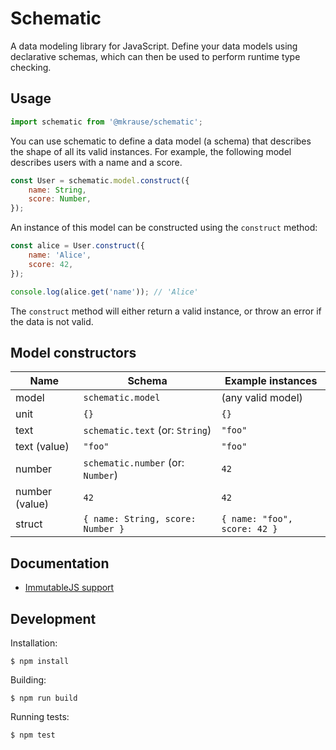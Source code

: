 
# Schematic

A data modeling library for JavaScript. Define your data models using declarative schemas, which can then be used to perform runtime type checking.


## Usage

```js
import schematic from '@mkrause/schematic';
```

You can use schematic to define a data model (a schema) that describes the shape of all its valid instances. For example, the following model describes users with a name and a score.

```js
const User = schematic.model.construct({
    name: String,
    score: Number,
});
```

An instance of this model can be constructed using the `construct` method:

```js
const alice = User.construct({
    name: 'Alice',
    score: 42,
});

console.log(alice.get('name')); // 'Alice'
```

The `construct` method will either return a valid instance, or throw an error if the data is not valid.


## Model constructors

| Name            | Schema                                              | Example instances                         |
| --------------- | -------------                                       | -------------                             |
| model           | `schematic.model`                                   | (any valid model)                         |
| unit            | `{}`                                                | `{}`                                      |
| text            | `schematic.text` (or: `String`)                     | `"foo"`                                   |
| text (value)    | `"foo"`                                             | `"foo"`                                   |
| number          | `schematic.number` (or: `Number`)                   | `42`                                      |
| number (value)  | `42`                                                | `42`                                      |
| struct          | `{ name: String, score: Number }`                   | `{ name: "foo", score: 42 }`              |


## Documentation

* [ImmutableJS support](./docs/immutable.md)


## Development

Installation:

    $ npm install

Building:

    $ npm run build

Running tests:

    $ npm test
